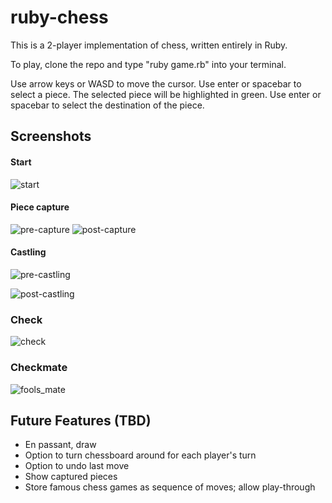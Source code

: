 # ruby-chess

This is a 2-player implementation of chess, written entirely in Ruby.

To play, clone the repo and type "ruby game.rb" into your terminal.

Use arrow keys or WASD to move the cursor. Use enter or spacebar to select a piece. The selected piece will be highlighted in green. Use enter or spacebar to select the destination of the piece.

## Screenshots

#### Start
![start](http://res.cloudinary.com/catalyst/image/upload/v1457944442/gameStart_zo65oy.png)

#### Piece capture
![pre-capture](http://res.cloudinary.com/catalyst/image/upload/v1457944442/selectedPiece_ol2i3t.png)
![post-capture](http://res.cloudinary.com/catalyst/image/upload/v1457944442/eating_tr1fxk.png)

#### Castling
![pre-castling](http://res.cloudinary.com/catalyst/image/upload/v1457944442/pre-castling_tfbdho.png)

![post-castling](http://res.cloudinary.com/catalyst/image/upload/v1457944442/postcastling_zgbt5c.png)

### Check
![check](http://res.cloudinary.com/catalyst/image/upload/v1457944442/check_dbpvjb.png)

### Checkmate
![fools_mate](http://res.cloudinary.com/catalyst/image/upload/v1457944442/checkmate_vz1ebg.png)


## Future Features (TBD)
* En passant, draw
* Option to turn chessboard around for each player's turn
* Option to undo last move
* Show captured pieces
* Store famous chess games as sequence of moves; allow play-through
